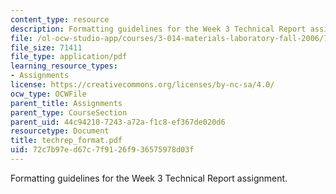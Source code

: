 ```yaml
---
content_type: resource
description: Formatting guidelines for the Week 3 Technical Report assignment.
file: /ol-ocw-studio-app/courses/3-014-materials-laboratory-fall-2006/72c7b97ed67c7f9126f936575978d03f_techrep_format.pdf
file_size: 71411
file_type: application/pdf
learning_resource_types:
- Assignments
license: https://creativecommons.org/licenses/by-nc-sa/4.0/
ocw_type: OCWFile
parent_title: Assignments
parent_type: CourseSection
parent_uid: 44c94210-7243-a72a-f1c8-ef367de020d6
resourcetype: Document
title: techrep_format.pdf
uid: 72c7b97e-d67c-7f91-26f9-36575978d03f
---
```

Formatting guidelines for the Week 3 Technical Report assignment.